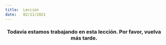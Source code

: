 ```yaml
---
title:  Lección
date:   02/11/2021
---
```


### <center>Todavía estamos trabajando en esta lección. Por favor, vuelva más tarde.</center>